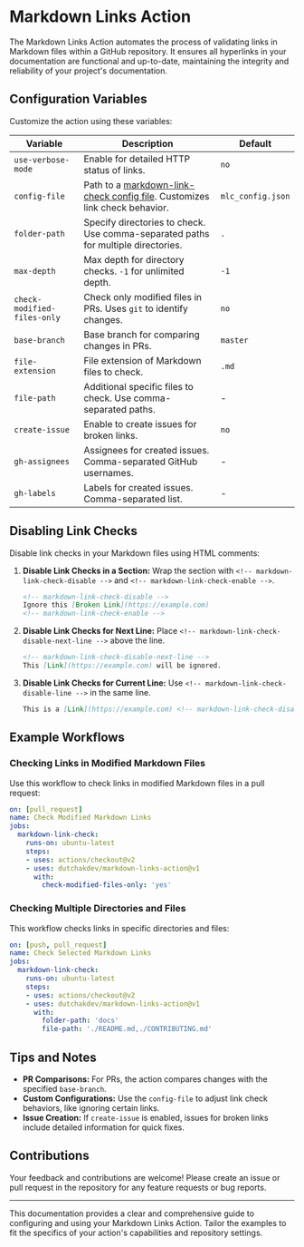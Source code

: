 # Markdown Links Action

The Markdown Links Action automates the process of validating links in Markdown 
files within a GitHub repository. It ensures all hyperlinks in your 
documentation are functional and up-to-date, maintaining the integrity and 
reliability of your project's documentation.

## Configuration Variables

Customize the action using these variables:

| Variable | Description | Default |
|----------|-------------|---------|
| `use-verbose-mode` | Enable for detailed HTTP status of links. | `no` |
| `config-file` | Path to a [markdown-link-check config file](https://github.com/tcort/markdown-link-check#config-file-format). Customizes link check behavior. | `mlc_config.json` |
| `folder-path` | Specify directories to check. Use comma-separated paths for multiple directories. | `.` |
| `max-depth` | Max depth for directory checks. `-1` for unlimited depth. | `-1` |
| `check-modified-files-only` | Check only modified files in PRs. Uses `git` to identify changes. | `no` |
| `base-branch` | Base branch for comparing changes in PRs. | `master` |
| `file-extension` | File extension of Markdown files to check. | `.md` |
| `file-path` | Additional specific files to check. Use comma-separated paths. | - |
| `create-issue` | Enable to create issues for broken links. | `no` |
| `gh-assignees` | Assignees for created issues. Comma-separated GitHub usernames. | - |
| `gh-labels` | Labels for created issues. Comma-separated list. | - |

## Disabling Link Checks

Disable link checks in your Markdown files using HTML comments:

1. **Disable Link Checks in a Section:**
   Wrap the section with `<!-- markdown-link-check-disable -->` and `<!-- markdown-link-check-enable -->`.
   ```markdown
   <!-- markdown-link-check-disable -->
   Ignore this [Broken Link](https://example.com)
   <!-- markdown-link-check-enable -->
   ```

2. **Disable Link Checks for Next Line:**
   Place `<!-- markdown-link-check-disable-next-line -->` above the line.
   ```markdown
   <!-- markdown-link-check-disable-next-line -->
   This [Link](https://example.com) will be ignored.
   ```

3. **Disable Link Checks for Current Line:**
   Use `<!-- markdown-link-check-disable-line -->` in the same line.
   ```markdown
   This is a [Link](https://example.com) <!-- markdown-link-check-disable-line -->
   ```

## Example Workflows

### Checking Links in Modified Markdown Files

Use this workflow to check links in modified Markdown files in a pull request:

```yml
on: [pull_request]
name: Check Modified Markdown Links
jobs:
  markdown-link-check:
    runs-on: ubuntu-latest
    steps:
    - uses: actions/checkout@v2
    - uses: dutchakdev/markdown-links-action@v1
      with:
        check-modified-files-only: 'yes'
```

### Checking Multiple Directories and Files

This workflow checks links in specific directories and files:

```yml
on: [push, pull_request]
name: Check Selected Markdown Links
jobs:
  markdown-link-check:
    runs-on: ubuntu-latest
    steps:
    - uses: actions/checkout@v2
    - uses: dutchakdev/markdown-links-action@v1
      with:
        folder-path: 'docs'
        file-path: './README.md,./CONTRIBUTING.md'
```

## Tips and Notes

- **PR Comparisons:** For PRs, the action compares changes with the specified `base-branch`.
- **Custom Configurations:** Use the `config-file` to adjust link check behaviors, like ignoring certain links.
- **Issue Creation:** If `create-issue` is enabled, issues for broken links include detailed information for quick fixes.

## Contributions

Your feedback and contributions are welcome! Please create an issue or pull request in the repository for any feature requests or bug reports.

---

This documentation provides a clear and comprehensive guide to configuring and using your Markdown Links Action. Tailor the examples to fit the specifics of your action's capabilities and repository settings.
